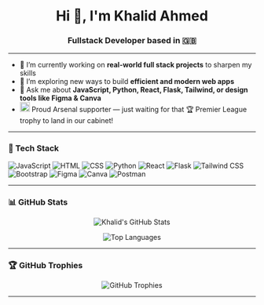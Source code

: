 <h1 align="center">Hi 👋, I'm Khalid Ahmed</h1>
<h3 align="center">Fullstack Developer based in 🇬🇧 </h3>

---

- 🔭 I’m currently working on **real-world full stack projects** to sharpen my skills  
- 🌱 I’m exploring new ways to build **efficient and modern web apps**
- 💬 Ask me about **JavaScript, Python, React, Flask, Tailwind, or design tools like Figma & Canva**
- <img src="https://upload.wikimedia.org/wikipedia/en/5/53/Arsenal_FC.svg" alt="Arsenal Logo" width="20"/> Proud Arsenal supporter — just waiting for that 🏆 Premier League trophy to land in our cabinet!

---

### 🧰 Tech Stack

![JavaScript](https://img.shields.io/badge/JavaScript-F7DF1E?style=for-the-badge&logo=javascript&logoColor=black)
![HTML](https://img.shields.io/badge/HTML5-E34F26?style=for-the-badge&logo=html5&logoColor=white)
![CSS](https://img.shields.io/badge/CSS3-1572B6?style=for-the-badge&logo=css3&logoColor=white)
![Python](https://img.shields.io/badge/Python-3776AB?style=for-the-badge&logo=python&logoColor=white)
![React](https://img.shields.io/badge/React-20232A?style=for-the-badge&logo=react&logoColor=61DAFB)
![Flask](https://img.shields.io/badge/Flask-000000?style=for-the-badge&logo=flask&logoColor=white)
![Tailwind CSS](https://img.shields.io/badge/Tailwind_CSS-38B2AC?style=for-the-badge&logo=tailwind-css&logoColor=white)
![Bootstrap](https://img.shields.io/badge/Bootstrap-563D7C?style=for-the-badge&logo=bootstrap&logoColor=white)
![Figma](https://img.shields.io/badge/Figma-F24E1E?style=for-the-badge&logo=figma&logoColor=white)
![Canva](https://img.shields.io/badge/Canva-00C4CC?style=for-the-badge&logo=canva&logoColor=white)
![Postman](https://img.shields.io/badge/Postman-FF6C37?style=for-the-badge&logo=postman&logoColor=white)

---

### 📊 GitHub Stats

<p align="center">
  <img src="https://github-readme-stats.vercel.app/api?username=Khalid1170&show_icons=true&theme=tokyonight" alt="Khalid's GitHub Stats" />
</p>

<p align="center">
  <img src="https://github-readme-stats.vercel.app/api/top-langs/?username=Khalid1170&layout=compact&theme=tokyonight" alt="Top Languages" />
</p>

---

### 🏆 GitHub Trophies

<p align="center">
  <img src="https://github-profile-trophy.vercel.app/?username=Khalid1170&theme=monokai" alt="GitHub Trophies" />
</p>

---


